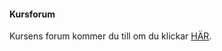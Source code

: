 #### Kursforum

Kursens forum kommer du till om du klickar [HÄR](https://dbwebb.se/forum/viewforum.php?f=37&sid=5d1c6ccea831152c022354e70f9f0e92).
